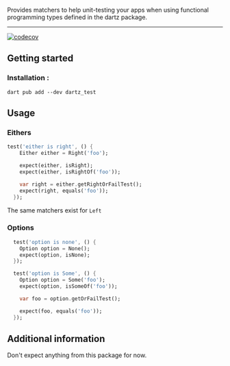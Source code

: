 Provides matchers to help unit-testing your apps when using functional programming types defined in the dartz package.

---

[![codecov](https://codecov.io/gh/SuperMuel/dartz_test/branch/main/graph/badge.svg?token=5HERRNTPSI)](https://codecov.io/gh/SuperMuel/dartz_test)

## Getting started

### Installation :

`dart pub add --dev dartz_test`

## Usage

### Eithers

```dart
test('either is right', () {
    Either either = Right('foo');

    expect(either, isRight);
    expect(either, isRightOf('foo'));

    var right = either.getRightOrFailTest();
    expect(right, equals('foo'));
  });
```

The same matchers exist for `Left`

### Options

```dart
  test('option is none', () {
    Option option = None();
    expect(option, isNone);
  });

  test('option is Some', () {
    Option option = Some('foo');
    expect(option, isSomeOf('foo'));

    var foo = option.getOrFailTest();

    expect(foo, equals('foo'));
  });
```

## Additional information

Don't expect anything from this package for now.
